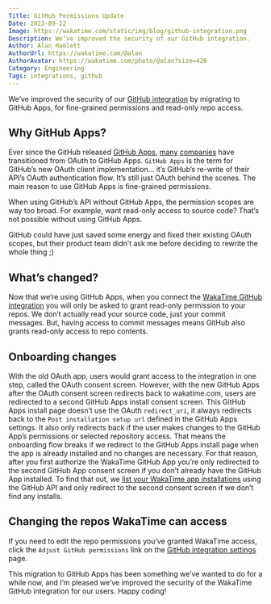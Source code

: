 ```yaml
---
Title: GitHub Permissions Update
Date: 2023-09-22
Image: https://wakatime.com/static/img/blog/github-integration.png
Description: We’ve improved the security of our GitHub integration.
Author: Alan Hamlett
AuthorUrl: https://wakatime.com/@alan
AuthorAvatar: https://wakatime.com/photo/@alan?size=420
Category: Engineering
Tags: integrations, github
---
```


We’ve improved the security of our [GitHub integration][integrations] by migrating to GitHub Apps, for fine-grained permissions and read-only repo access.

## Why GitHub Apps?

Ever since the GitHub released [GitHub Apps][apps release], [many][sentry] [companies][code climate] have transitioned from OAuth to GitHub Apps.
`GitHub Apps` is the term for GitHub’s new OAuth client implementation... it’s GitHub’s re-write of their API’s OAuth authentication flow.
It’s still just OAuth behind the scenes.
The main reason to use GitHub Apps is fine-grained permissions.

When using GitHub’s API without GitHub Apps, the permission scopes are way too broad.
For example, want read-only access to source code?
That’s not possible without using GitHub Apps.

GitHub could have just saved some energy and fixed their existing OAuth scopes, but their product team didn’t ask me before deciding to rewrite the whole thing ;)

## What’s changed?

Now that we’re using GitHub Apps, when you connect the [WakaTime GitHub integration][integrations] you will only be asked to grant read-only permission to your repos.
We don’t actually read your source code, just your commit messages.
But, having access to commit messages means GitHub also grants read-only access to repo contents.

## Onboarding changes

With the old OAuth app, users would grant access to the integration in one step, called the OAuth consent screen.
However, with the new GitHub Apps after the OAuth consent screen redirects back to wakatime.com, users are redirected to a second GitHub Apps install consent screen.
This GitHub Apps install page doesn’t use the OAuth `redirect_uri`, it always redirects back to the `Post installation setup url` defined in the GitHub Apps settings.
It also only redirects back if the user makes changes to the GitHub App’s permissions or selected repository access.
That means the onboarding flow breaks if we redirect to the GitHub Apps install page when the app is already installed and no changes are necessary.
For that reason, after you first authorize the WakaTime GitHub App you’re only redirected to the second GitHub App consent screen if you don’t already have the GitHub App installed.
To find that out, we [list your WakaTime app installations][github api] using the GitHub API and only redirect to the second consent screen if we don’t find any installs.

## Changing the repos WakaTime can access

If you need to edit the repo permissions you’ve granted WakaTime access, click the `Adjust GitHub permissions` link on the [GitHub integration settings][github integration] page.

This migration to GitHub Apps has been something we’ve wanted to do for a while now, and I’m pleased we’ve improved the security of the WakaTime GitHub integration for our users.
Happy coding!


[sentry]: https://github.blog/2018-10-11-sentry-guest-post/
[code climate]: https://github.blog/2018-09-25-migrating-to-github-apps-code-climate-shares-their-story/
[apps release]: https://developer.github.com/changes/2017-05-22-github-apps-production-ship/
[integrations]: https://wakatime.com/integrations
[github api]: https://docs.github.com/en/rest/apps/installations?apiVersion=2022-11-28#list-app-installations-accessible-to-the-user-access-token
[github integration]: https://wakatime.com/integrations/github
